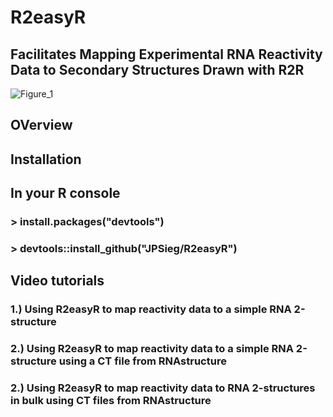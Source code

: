 # R2easyR

## Facilitates Mapping Experimental RNA Reactivity Data to Secondary Structures Drawn with R2R


![Figure_1](https://user-images.githubusercontent.com/63312483/80436440-2219a280-88cd-11ea-8d0f-6ae88fc28d40.png)

## OVerview

## Installation

## In your R console

###    > install.packages("devtools")

###    > devtools::install_github("JPSieg/R2easyR")

## Video tutorials

### 1.) Using R2easyR to map reactivity data to a simple RNA 2-structure

### 2.) Using R2easyR to map reactivity data to a simple RNA 2-structure using a CT file from RNAstructure 

### 2.) Using R2easyR to map reactivity data to RNA 2-structures in bulk using CT files from RNAstructure
